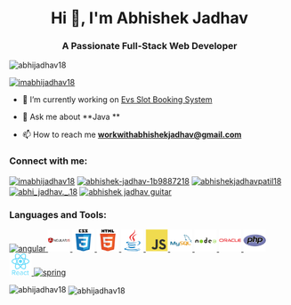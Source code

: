 <h1 align="center">Hi 👋, I'm Abhishek Jadhav</h1>
<h3 align="center">A Passionate Full-Stack Web Developer</h3>


<p align="left"> <img src="https://komarev.com/ghpvc/?username=abhijadhav18&label=Profile%20views&color=0e75b6&style=flat" alt="abhijadhav18" /> </p>

<p align="left"> <a href="https://twitter.com/imabhijadhav18" target="blank"><img src="https://img.shields.io/twitter/follow/imabhijadhav18?logo=twitter&style=for-the-badge" alt="imabhijadhav18" /></a> </p>

- 🔭 I’m currently working on [Evs Slot Booking System](https://github.com/abhijadhav18/EV-s-Slot-Booking)

- 💬 Ask me about **Java **

- 📫 How to reach me **workwithabhishekjadhav@gmail.com**

<h3 align="left">Connect with me:</h3>
<p align="left">
<a href="https://twitter.com/imabhijadhav18" target="blank"><img align="center" src="https://raw.githubusercontent.com/rahuldkjain/github-profile-readme-generator/master/src/images/icons/Social/twitter.svg" alt="imabhijadhav18" height="30" width="40" /></a>
<a href="https://linkedin.com/in/abhishek-jadhav-1b9887218" target="blank"><img align="center" src="https://raw.githubusercontent.com/rahuldkjain/github-profile-readme-generator/master/src/images/icons/Social/linked-in-alt.svg" alt="abhishek-jadhav-1b9887218" height="30" width="40" /></a>
<a href="https://fb.com/abhishekjadhavpatil18" target="blank"><img align="center" src="https://raw.githubusercontent.com/rahuldkjain/github-profile-readme-generator/master/src/images/icons/Social/facebook.svg" alt="abhishekjadhavpatil18" height="30" width="40" /></a>
<a href="https://instagram.com/abhi_jadhav._.18" target="blank"><img align="center" src="https://raw.githubusercontent.com/rahuldkjain/github-profile-readme-generator/master/src/images/icons/Social/instagram.svg" alt="abhi_jadhav._.18" height="30" width="40" /></a>
<a href="https://www.youtube.com/c/abhishek jadhav guitar" target="blank"><img align="center" src="https://raw.githubusercontent.com/rahuldkjain/github-profile-readme-generator/master/src/images/icons/Social/youtube.svg" alt="abhishek jadhav guitar" height="30" width="40" /></a>
</p>

<h3 align="left">Languages and Tools:</h3>
<p align="left"> <a href="https://angular.io" target="_blank" rel="noreferrer"> <img src="https://angular.io/assets/images/logos/angular/angular.svg" alt="angular" width="40" height="40"/> </a> <a href="https://angular.io" target="_blank" rel="noreferrer"> <img src="https://raw.githubusercontent.com/devicons/devicon/master/icons/angularjs/angularjs-original-wordmark.svg" alt="angularjs" width="40" height="40"/> </a> <a href="https://www.w3schools.com/css/" target="_blank" rel="noreferrer"> <img src="https://raw.githubusercontent.com/devicons/devicon/master/icons/css3/css3-original-wordmark.svg" alt="css3" width="40" height="40"/> </a> <a href="https://www.w3.org/html/" target="_blank" rel="noreferrer"> <img src="https://raw.githubusercontent.com/devicons/devicon/master/icons/html5/html5-original-wordmark.svg" alt="html5" width="40" height="40"/> </a> <a href="https://www.java.com" target="_blank" rel="noreferrer"> <img src="https://raw.githubusercontent.com/devicons/devicon/master/icons/java/java-original.svg" alt="java" width="40" height="40"/> </a> <a href="https://developer.mozilla.org/en-US/docs/Web/JavaScript" target="_blank" rel="noreferrer"> <img src="https://raw.githubusercontent.com/devicons/devicon/master/icons/javascript/javascript-original.svg" alt="javascript" width="40" height="40"/> </a> <a href="https://www.mysql.com/" target="_blank" rel="noreferrer"> <img src="https://raw.githubusercontent.com/devicons/devicon/master/icons/mysql/mysql-original-wordmark.svg" alt="mysql" width="40" height="40"/> </a> <a href="https://nodejs.org" target="_blank" rel="noreferrer"> <img src="https://raw.githubusercontent.com/devicons/devicon/master/icons/nodejs/nodejs-original-wordmark.svg" alt="nodejs" width="40" height="40"/> </a> <a href="https://www.oracle.com/" target="_blank" rel="noreferrer"> <img src="https://raw.githubusercontent.com/devicons/devicon/master/icons/oracle/oracle-original.svg" alt="oracle" width="40" height="40"/> </a> <a href="https://www.php.net" target="_blank" rel="noreferrer"> <img src="https://raw.githubusercontent.com/devicons/devicon/master/icons/php/php-original.svg" alt="php" width="40" height="40"/> </a> <a href="https://reactjs.org/" target="_blank" rel="noreferrer"> <img src="https://raw.githubusercontent.com/devicons/devicon/master/icons/react/react-original-wordmark.svg" alt="react" width="40" height="40"/> </a> <a href="https://spring.io/" target="_blank" rel="noreferrer"> <img src="https://www.vectorlogo.zone/logos/springio/springio-icon.svg" alt="spring" width="40" height="40"/> </a> </p>

<p><img align="left" src="https://github-readme-stats.vercel.app/api/top-langs?username=abhijadhav18&show_icons=true&locale=en&layout=compact" alt="abhijadhav18" /></p>

<p>&nbsp;<img align="center" src="https://github-readme-stats.vercel.app/api?username=abhijadhav18&show_icons=true&locale=en" alt="abhijadhav18" /></p>
